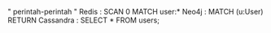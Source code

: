 " perintah-perintah " 
Redis       : SCAN 0 MATCH user:*
Neo4j       : MATCH (u:User) RETURN 
Cassandra   : SELECT * FROM users;